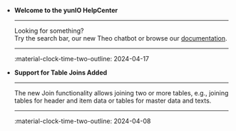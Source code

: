 <div class="grid cards" markdown>


-   **Welcome to the yunIO HelpCenter**

    ---

    Looking for something?<br> Try the search bar, our new Theo chatbot  or browse our [documentation](documentation/introduction.md). 

    ---

    :material-clock-time-two-outline: 2024-04-17

-   **Support for Table Joins Added**

    ---

    The new Join functionality allows joining two or more tables, e.g., joining tables for header and item data or tables for master data and texts.

    ---

    :material-clock-time-two-outline: 2024-04-08

</div>